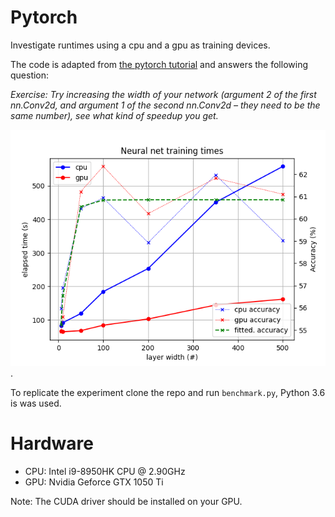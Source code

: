 # Pytorch
Investigate runtimes using a cpu and a gpu as training devices.

The code is adapted from [the pytorch tutorial](https://pytorch.org/tutorials/beginner/blitz/cifar10_tutorial.html) and answers the following question:

_Exercise: Try increasing the width of your network (argument 2 of the first nn.Conv2d, and argument 1 of the second nn.Conv2d – they need to be the same number), see what kind of speedup you get._

![Training times for both devices and the model's accuracy for increasing neural net widths](./figure1.png).

To replicate the experiment clone the repo and run `benchmark.py`, Python 3.6 is was used.

# Hardware
  - CPU: Intel i9-8950HK CPU @ 2.90GHz
  - GPU: Nvidia Geforce GTX 1050 Ti

Note: The CUDA driver should be installed on your GPU. 
